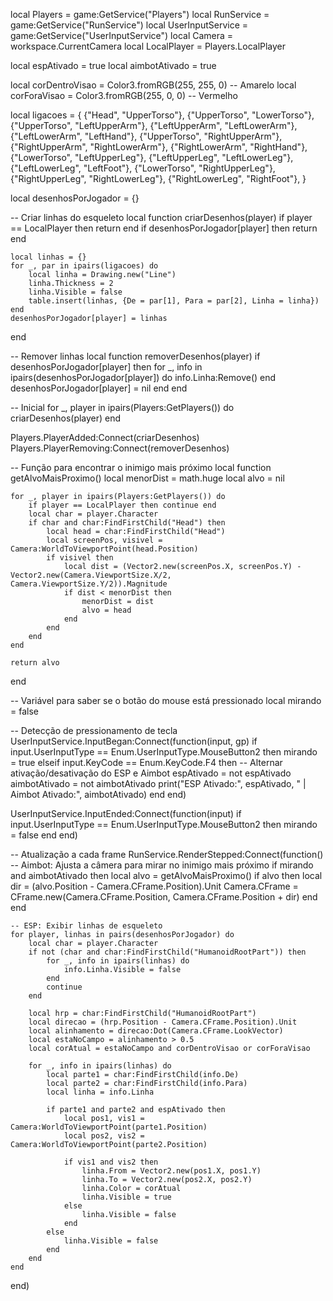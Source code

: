 local Players = game:GetService("Players")
local RunService = game:GetService("RunService")
local UserInputService = game:GetService("UserInputService")
local Camera = workspace.CurrentCamera
local LocalPlayer = Players.LocalPlayer

local espAtivado = true
local aimbotAtivado = true

local corDentroVisao = Color3.fromRGB(255, 255, 0) -- Amarelo
local corForaVisao = Color3.fromRGB(255, 0, 0)     -- Vermelho

local ligacoes = {
	{"Head", "UpperTorso"},
	{"UpperTorso", "LowerTorso"},
	{"UpperTorso", "LeftUpperArm"},
	{"LeftUpperArm", "LeftLowerArm"},
	{"LeftLowerArm", "LeftHand"},
	{"UpperTorso", "RightUpperArm"},
	{"RightUpperArm", "RightLowerArm"},
	{"RightLowerArm", "RightHand"},
	{"LowerTorso", "LeftUpperLeg"},
	{"LeftUpperLeg", "LeftLowerLeg"},
	{"LeftLowerLeg", "LeftFoot"},
	{"LowerTorso", "RightUpperLeg"},
	{"RightUpperLeg", "RightLowerLeg"},
	{"RightLowerLeg", "RightFoot"},
}

local desenhosPorJogador = {}

-- Criar linhas do esqueleto
local function criarDesenhos(player)
	if player == LocalPlayer then return end
	if desenhosPorJogador[player] then return end

	local linhas = {}
	for _, par in ipairs(ligacoes) do
		local linha = Drawing.new("Line")
		linha.Thickness = 2
		linha.Visible = false
		table.insert(linhas, {De = par[1], Para = par[2], Linha = linha})
	end
	desenhosPorJogador[player] = linhas
end

-- Remover linhas
local function removerDesenhos(player)
	if desenhosPorJogador[player] then
		for _, info in ipairs(desenhosPorJogador[player]) do
			info.Linha:Remove()
		end
		desenhosPorJogador[player] = nil
	end
end

-- Inicial
for _, player in ipairs(Players:GetPlayers()) do
	criarDesenhos(player)
end

Players.PlayerAdded:Connect(criarDesenhos)
Players.PlayerRemoving:Connect(removerDesenhos)

-- Função para encontrar o inimigo mais próximo
local function getAlvoMaisProximo()
	local menorDist = math.huge
	local alvo = nil

	for _, player in ipairs(Players:GetPlayers()) do
		if player == LocalPlayer then continue end
		local char = player.Character
		if char and char:FindFirstChild("Head") then
			local head = char:FindFirstChild("Head")
			local screenPos, visivel = Camera:WorldToViewportPoint(head.Position)
			if visivel then
				local dist = (Vector2.new(screenPos.X, screenPos.Y) - Vector2.new(Camera.ViewportSize.X/2, Camera.ViewportSize.Y/2)).Magnitude
				if dist < menorDist then
					menorDist = dist
					alvo = head
				end
			end
		end
	end

	return alvo
end

-- Variável para saber se o botão do mouse está pressionado
local mirando = false

-- Detecção de pressionamento de tecla
UserInputService.InputBegan:Connect(function(input, gp)
	if input.UserInputType == Enum.UserInputType.MouseButton2 then
		mirando = true
	elseif input.KeyCode == Enum.KeyCode.F4 then
		-- Alternar ativação/desativação do ESP e Aimbot
		espAtivado = not espAtivado
		aimbotAtivado = not aimbotAtivado
		print("ESP Ativado:", espAtivado, " | Aimbot Ativado:", aimbotAtivado)
	end
end)

UserInputService.InputEnded:Connect(function(input)
	if input.UserInputType == Enum.UserInputType.MouseButton2 then
		mirando = false
	end
end)

-- Atualização a cada frame
RunService.RenderStepped:Connect(function()
	-- Aimbot: Ajusta a câmera para mirar no inimigo mais próximo
	if mirando and aimbotAtivado then
		local alvo = getAlvoMaisProximo()
		if alvo then
			local dir = (alvo.Position - Camera.CFrame.Position).Unit
			Camera.CFrame = CFrame.new(Camera.CFrame.Position, Camera.CFrame.Position + dir)
		end
	end

	-- ESP: Exibir linhas de esqueleto
	for player, linhas in pairs(desenhosPorJogador) do
		local char = player.Character
		if not (char and char:FindFirstChild("HumanoidRootPart")) then
			for _, info in ipairs(linhas) do
				info.Linha.Visible = false
			end
			continue
		end

		local hrp = char:FindFirstChild("HumanoidRootPart")
		local direcao = (hrp.Position - Camera.CFrame.Position).Unit
		local alinhamento = direcao:Dot(Camera.CFrame.LookVector)
		local estaNoCampo = alinhamento > 0.5
		local corAtual = estaNoCampo and corDentroVisao or corForaVisao

		for _, info in ipairs(linhas) do
			local parte1 = char:FindFirstChild(info.De)
			local parte2 = char:FindFirstChild(info.Para)
			local linha = info.Linha

			if parte1 and parte2 and espAtivado then
				local pos1, vis1 = Camera:WorldToViewportPoint(parte1.Position)
				local pos2, vis2 = Camera:WorldToViewportPoint(parte2.Position)

				if vis1 and vis2 then
					linha.From = Vector2.new(pos1.X, pos1.Y)
					linha.To = Vector2.new(pos2.X, pos2.Y)
					linha.Color = corAtual
					linha.Visible = true
				else
					linha.Visible = false
				end
			else
				linha.Visible = false
			end
		end
	end
end)
